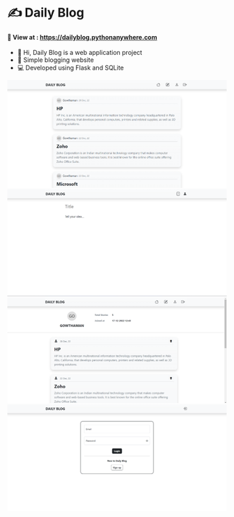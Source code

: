 <!DOCTYPE html>
<html lang="en">
<head>
    <meta charset="UTF-8">
    <meta http-equiv="X-UA-Compatible" content="IE=edge">
    <meta name="viewport" content="width=device-width, initial-scale=1.0">
    <link href="https://cdn.jsdelivr.net/npm/bootstrap@5.3.0-alpha1/dist/css/bootstrap.min.css" rel="stylesheet" integrity="sha384-GLhlTQ8iRABdZLl6O3oVMWSktQOp6b7In1Zl3/Jr59b6EGGoI1aFkw7cmDA6j6gD" crossorigin="anonymous">
</head>
<body>
    
# ✍️ Daily Blog
#### 🚀 View at : https://dailyblog.pythonanywhere.com 
- 👋 Hi, Daily Blog is a web application project
- 🏬 Simple blogging website
- 💻 Developed using Flask and SQLite
<div style="row">
    <img src="./static/img/1.png" class="col-12 col-md-6">
    <img src="./static/img/2.png" class="col-12 col-md-6">
    <img src="./static/img/3.png" class="col-12 col-md-6">
    <img src="./static/img/4.png" class="col-12 col-md-6">
</div>
</body>
</html>
